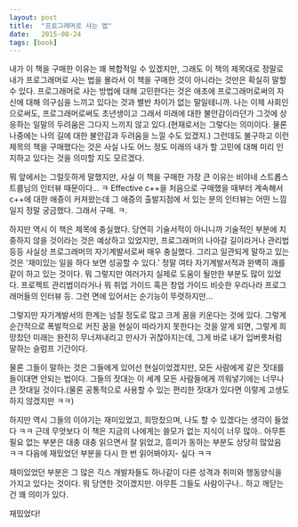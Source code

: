 ```yaml
---
layout: post
title:  "프로그래머로 사는 법"
date:   2015-08-24
tags: [book]
---
```


내가 이 책을 구매한 이유는 꽤 복합적일 수 있겠지만, 그래도 이 책의 제목대로 정말로 내가 프로그래머로 사는 법을 몰라서 이 책을 구매한 것이 아니라는 것만은 확실히 말할 수 있다. 프로그래머로 사는 방법에 대해 고민한다는 것은 애초에 프로그래머로써의 자신에 대해 의구심을 느끼고 있다는 것과 별반 차이가 없는 말일테니까. 나는 이제 사회인으로써도, 프로그래머로써도 초년생이고 그래서 미래에 대한 불안감이라던가 그것에 상응하는 일말의 두려움은 그다지 느끼지 않고 있다.(현재로서는 그렇다는 의미이다. 물론 나중에는 나의 길에 대한 불안감과 두려움을 느낄 수도 있겠지.) 그런데도 불구하고 이런 제목의 책을 구매했다는 것은 사실 나도 어느 정도 미래의 내가 할 고민에 대해 미리 인지하고 있다는 것을 의미할 지도 모르겠다. 

  뭐 앞에서는 그럴듯하게 말했지만, 사실 이 책을 구매한 가장 큰 이유는 비야네 스트롭스트룹님의 인터뷰 때문이다... ㅋ Effective c++을 처음으로 구매했을 때부터 계속해서 c++에 대한 애증이 커져왔는데 그 애증의 출발지점에 서 있는 분의 인터뷰는 어떤 느낌일지 정말 궁금했다. 그래서 구매. ㅋ. 

  하지만 역시 이 책은 제목에 충실했다. 당연히 기술서적이 아니니까 기술적인 부분에 치중하지 않을 것이라는 것은 예상하고 있었지만, 프로그래머의 나아갈 길이라거나 관리법 등등 사실상 프로그래머의 자기계발서로써 매우 충실했다. 그리고 일관되게 말하고 있는 것은 '재미있는 일을 하다 보면 성공할 수 있다.' 정말 여타 자기계발서적과 완벽히 괘를 같이 하고 있는 것이다. 뭐 그렇지만 여러가지 실제로 도움이 될만한 부분도 많이 있었다. 프로젝트 관리법이라거나 뭐 취업 가이드 혹은 창업 가이드 비슷한 우리나라 프로그래머들의 인터뷰 등. 그런 면에 있어서는 순기능이 뚜렷하지만... 

  그렇지만 자기계발서의 한계는 넘칠 정도로 많고 크게 꿈을 키운다는 것에 있다. 그렇게 순간적으로 폭발적으로 커진 꿈을 현실이 따라가지 못한다는 것을 알게 되면, 그렇게 희망찼던 미래는 완전히 무너져내리고 만사가 귀찮아지는데, 그게 바로 내가 입버릇처럼 말하는 슬럼프 기간이다. 

  물론 그들이 말하는 것은 그들에게 있어선 현실이었겠지만, 모든 사람에게 같은 잣대를 들이대면 안되는 법이다. 그들의 잣대는 이 세계 모든 사람들에게 끼워넣기에는 너무나 큰 잣대일 것이다.(물론 공통적으로 사용할 수 있는 편리한 잣대가 있다면 이렇게 고생도 하지 않겠지만 ㅋㅋ) 

  하지만 역시 그들의 이야기는 재미있었고, 희망찼으며, 나도 할 수 있겠다는 생각이 들었다 ㅋㅋ 근데 무엇보다 이 책은 지금의 나에게는 쓸모가 없는 지식이 너무 많아.. 아무튼 필요 없는 부분은 대충 대충 읽으면서 잘 읽었고, 흥미가 동하는 부분도 상당히 많았음 ㅋㅋ 다음에 재밌었던 부분을 다시 한 번 읽어봐야지- 싶다 ㅋㅋ 

  재미있었던 부분은 그 많은 긱스 개발자들도 하나같이 다른 성격과 취미와 행동양식을 가지고 있다는 것이다. 뭐 당연한 것이겠지만. 아무튼 그들도 사람이구나.. 하고 깨닫는 건 꽤 의미가 있다. 

  재밌었다!